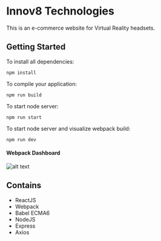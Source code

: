 # Innov8 Technologies
This is an e-commerce website for Virtual Reality headsets.

## Getting Started
To install all dependencies:

``
npm install
``

To compile your application:

``
npm run build 
``

To start node server:

``
npm run start 
``

To start node server and visualize webpack build:

``
npm run dev
``

#### Webpack Dashboard
![alt text](https://image.ibb.co/hz1jGK/Screen_Shot_2018_08_07_at_7_24_53_PM.png "Webpack Dashboard")

## Contains

* ReactJS
* Webpack
* Babel ECMA6
* NodeJS
* Express
* Axios
